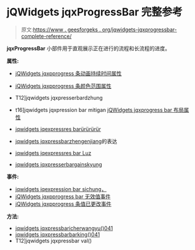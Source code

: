 # jQWidgets jqxProgressBar 完整参考

> 原文:[https://www . geesforgeks . org/jqwidgets-jqxprogressbar-complete-reference/](https://www.geeksforgeeks.org/jqwidgets-jqxprogressbar-complete-reference/)

**jqxProgressBar** 小部件用于直观展示正在进行的流程和长流程的进度。

**属性:**

*   [jQWidgets jqxpprogress 条动画持续时间属性](https://www.geeksforgeeks.org/jqwidgets-jqxprogressbar-animationduration-property/)
*   [jQWidgets jqxpprogress 条颜色范围属性](https://www.geeksforgeeks.org/jqwidgets-jqxprogressbar-colorranges-property/)
*   T12]jqwidgets jqxpresserbardzhung
*   t16]jqwidgets jqxpression bar mitigan
[jQWidgets jqxprogress bar 布局属性](https://www.geeksforgeeks.org/jqwidgets-jqxprogressbar-layout-property/)

*   [jqwidgets jqexpressres barürürürür](https://www.geeksforgeeks.org/jqwidgets-jqxprogressbar-theme-property/)
*   [jqwidgets jqxpressbarzhengenjiang](https://www.geeksforgeeks.org/jqwidgets-jqxprogressbar-template-property/)的表达
*   [jqwidgets jqexpressres bar Luz](https://www.geeksforgeeks.org/jqwidgets-jqxprogressbar-value-property/)
*   [jqwidgets jqxpresserbargainskyung](https://www.geeksforgeeks.org/jqwidgets-jqxprogressbar-width-property/)

**事件:**

*   [jqwidgets jqexpression bar sichung，](https://www.geeksforgeeks.org/jqwidgets-jqxprogressbar-complete-event/)
*   [jQWidgets jqxpprogress bar 无效值事件](https://www.geeksforgeeks.org/jqwidgets-jqxprogressbar-invalidvalue-event/)
*   [jQWidgets jqxpprogress 条值已更改事件](https://www.geeksforgeeks.org/jqwidgets-jqxprogressbar-valuechanged-event/)

**方法:**

*   [jqwidgets jqxpressbaricherwangyu()041](https://www.geeksforgeeks.org/jqwidgets-jqxprogressbar-actualvalue-method/)
*   [jqwidgets jqxpressbarbarking()041](https://www.geeksforgeeks.org/jqwidgets-jqxprogressbar-destroy-method/)
*   T12]jqwidgets jqxpressbar val()